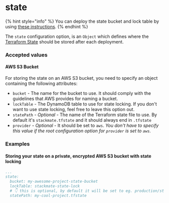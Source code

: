 # state

{% hint style="info" %}
You can deploy the state bucket and lock table by using [these instructions](../#2.-create-the-state-bucket-and-dynamodb-lock-table).
{% endhint %}

The `state` configuration option, is an `Object` which defines where the [Terraform State](https://www.terraform.io/language/state) should be stored after each deployment.&#x20;

### Accepted values

#### AWS S3 Bucket

For storing the state on an AWS S3 bucket, you need to specify an object containing the following attributes:

* `bucket` - The name for the bucket to use. It should comply with the guidelines that AWS provides for naming a bucket.
* `lockTable` - The DynamoDB table to use for state locking. If you don't want to use state locking, feel free to leave this option out.
* `statePath` - _Optional_ - The name of the Terraform state file to use. By default it's `stackmate.tfstate` and it should always end in `.tfstate`
* `provider` - _Optional_ - It should be set to `aws`. _You don't have to specify this value if the root configuration option for `provider` is set to `aws`._

### Examples

#### Storing your state on a private, encrypted AWS S3 bucket with state locking

```yaml
...
state:
  bucket: my-awesome-project-state-bucket
  lockTable: stackmate-state-lock
  # 👇 this is optional, by default it will be set to eg. production/stackmate.tfstate
  statePath: my-cool-project.tfstate
```
